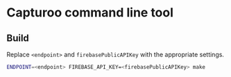 # Capturoo command line tool

## Build
Replace `<endpoint>` and `firebasePublicAPIKey` with the appropriate settings.

```bash
ENDPOINT=<endpoint> FIREBASE_API_KEY=<firebasePublicAPIKey> make
```

